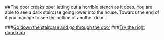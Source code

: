 ##The door creaks open letting out a horrible stench as it does. You are able to see a dark staircase going lower into the house. Towards the end of it you manage to see the outline of another door.

###[Go down the staircase and go through the door](../l-door_con/go_down.md)
###[Try the right doorknob](../start_right/r-door.md)